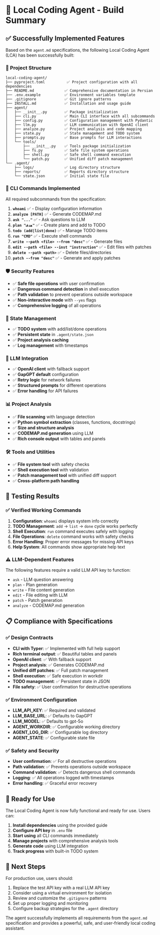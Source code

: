 # 🎉 Local Coding Agent - Build Summary

## ✅ Successfully Implemented Features

Based on the `agent.md` specifications, the following Local Coding Agent (LCA) has been successfully built:

### 📁 Project Structure
```
local-coding-agent/
├── pyproject.toml          ✅ Project configuration with all dependencies
├── README.md              ✅ Comprehensive documentation in Persian
├── .env.example           ✅ Environment variables template
├── .gitignore             ✅ Git ignore patterns
├── INSTALL.md             ✅ Installation and usage guide
├── agent/
│   ├── __init__.py        ✅ Package initialization
│   ├── cli.py             ✅ Main CLI interface with all subcommands
│   ├── config.py          ✅ Configuration management with Pydantic
│   ├── llm.py             ✅ LLM communication with OpenAI client
│   ├── analyze.py         ✅ Project analysis and code mapping
│   ├── state.py           ✅ State management and TODO system
│   ├── prompts.py         ✅ Base prompts for LLM interactions
│   └── tools/
│       ├── __init__.py    ✅ Tools package initialization
│       ├── fs.py          ✅ Safe file system operations
│       ├── shell.py       ✅ Safe shell command execution
│       └── patch.py       ✅ Unified diff patch management
└── .agent/
    ├── logs/              ✅ Log directory structure
    ├── reports/           ✅ Reports directory structure
    └── state.json         ✅ Initial state file
```

### 🔧 CLI Commands Implemented

All required subcommands from the specification:

1. **`whoami`** ✅ - Display configuration information
2. **`analyze [PATH]`** ✅ - Generate CODEMAP.md
3. **`ask "..."`** ✅ - Ask questions to LLM
4. **`plan "هدف"`** ✅ - Create plans and add to TODO
5. **`todo (add|list|done)`** ✅ - Manage TODO items
6. **`run "CMD"`** ✅ - Execute shell commands
7. **`write --path <file> --from "desc"`** ✅ - Generate files
8. **`edit --path <file> --inst "instruction"`** ✅ - Edit files with patches
9. **`delete --path <path>`** ✅ - Delete files/directories
10. **`patch --from "desc"`** ✅ - Generate and apply patches

### 🛡️ Security Features

- ✅ **Safe file operations** with user confirmation
- ✅ **Dangerous command detection** in shell execution
- ✅ **Path validation** to prevent operations outside workspace
- ✅ **Non-interactive mode** with `--yes` flags
- ✅ **Comprehensive logging** of all operations

### 🔄 State Management

- ✅ **TODO system** with add/list/done operations
- ✅ **Persistent state** in `.agent/state.json`
- ✅ **Project analysis caching**
- ✅ **Log management** with timestamps

### 🤖 LLM Integration

- ✅ **OpenAI client** with fallback support
- ✅ **GapGPT default** configuration
- ✅ **Retry logic** for network failures
- ✅ **Structured prompts** for different operations
- ✅ **Error handling** for API failures

### 📊 Project Analysis

- ✅ **File scanning** with language detection
- ✅ **Python symbol extraction** (classes, functions, docstrings)
- ✅ **Size and structure analysis**
- ✅ **CODEMAP.md generation** using LLM
- ✅ **Rich console output** with tables and panels

### 🛠️ Tools and Utilities

- ✅ **File system tool** with safety checks
- ✅ **Shell execution tool** with validation
- ✅ **Patch management tool** with unified diff support
- ✅ **Cross-platform path handling**

## 🧪 Testing Results

### ✅ Verified Working Commands

1. **Configuration**: `whoami` displays system info correctly
2. **TODO Management**: `add` → `list` → `done` cycle works perfectly
3. **Shell Execution**: `run` command executes safely with logging
4. **File Operations**: `delete` command works with safety checks
5. **Error Handling**: Proper error messages for missing API keys
6. **Help System**: All commands show appropriate help text

### ⚠️ LLM-Dependent Features

The following features require a valid LLM API key to function:
- `ask` - LLM question answering
- `plan` - Plan generation
- `write` - File content generation
- `edit` - File editing with LLM
- `patch` - Patch generation
- `analyze` - CODEMAP.md generation

## 📋 Compliance with Specifications

### ✅ Design Contracts
- **CLI with Typer**: ✅ Implemented with full help support
- **Rich terminal output**: ✅ Beautiful tables and panels
- **OpenAI client**: ✅ With fallback support
- **Project analysis**: ✅ Generates CODEMAP.md
- **Unified diff patches**: ✅ Full patch management
- **Shell execution**: ✅ Safe execution in workdir
- **TODO management**: ✅ Persistent state in JSON
- **File safety**: ✅ User confirmation for destructive operations

### ✅ Environment Configuration
- **LLM_API_KEY**: ✅ Required and validated
- **LLM_BASE_URL**: ✅ Defaults to GapGPT
- **LLM_MODEL**: ✅ Defaults to gpt-5o
- **AGENT_WORKDIR**: ✅ Configurable working directory
- **AGENT_LOG_DIR**: ✅ Configurable log directory
- **AGENT_STATE**: ✅ Configurable state file

### ✅ Safety and Security
- **User confirmation**: ✅ For all destructive operations
- **Path validation**: ✅ Prevents operations outside workspace
- **Command validation**: ✅ Detects dangerous shell commands
- **Logging**: ✅ All operations logged with timestamps
- **Error handling**: ✅ Graceful error recovery

## 🚀 Ready for Use

The Local Coding Agent is now fully functional and ready for use. Users can:

1. **Install dependencies** using the provided guide
2. **Configure API key** in `.env` file
3. **Start using** all CLI commands immediately
4. **Manage projects** with comprehensive analysis tools
5. **Generate code** using LLM integration
6. **Track progress** with built-in TODO system

## 📝 Next Steps

For production use, users should:

1. Replace the test API key with a real LLM API key
2. Consider using a virtual environment for isolation
3. Review and customize the `.gitignore` patterns
4. Set up proper logging and monitoring
5. Configure backup strategies for the `.agent` directory

The agent successfully implements all requirements from the `agent.md` specification and provides a powerful, safe, and user-friendly local coding assistant.